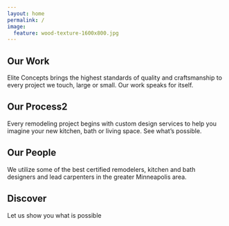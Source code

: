 ```yaml
---
layout: home
permalink: /
image:
  feature: wood-texture-1600x800.jpg
---
```


<div class="tiles">

<div class="tile">
  <h2 class="post-title">Our Work</h2>
  <p class="post-excerpt">Elite Concepts brings the highest standards of quality and craftsmanship to every project we touch, large or small. Our work speaks for itself.</p>
</div><!-- /.tile -->

<div class="tile">
  <h2 class="post-title">Our Process2</h2>
  <p class="post-excerpt">Every remodeling project begins with custom design services to help you imagine your new kitchen, bath or living space. See what’s possible. </p>
</div><!-- /.tile -->

<div class="tile">
  <h2 class="post-title">Our People</h2>
  <p class="post-excerpt">We utilize some of the best certified remodelers, kitchen and bath designers and lead carpenters in the greater Minneapolis area.</p>
</div><!-- /.tile -->

<div class="tile">
  <h2 class="post-title">Discover</h2>
  <p class="post-excerpt">Let us show you what is possible</p>
</div><!-- /.tile -->

</div><!-- /.tiles -->
